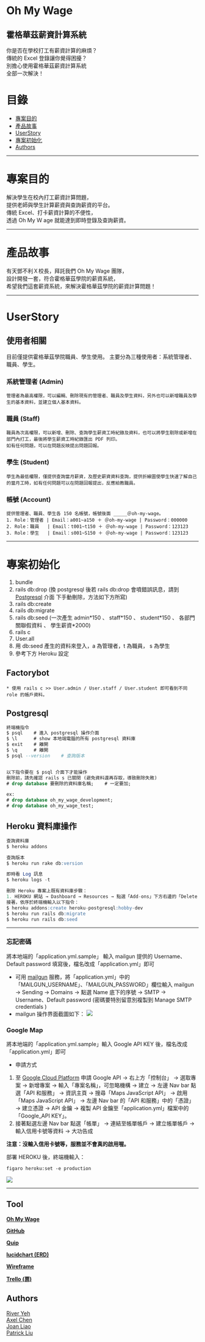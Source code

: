 # Oh My Wage

## 霍格華茲薪資計算系統

你是否在學校打工有薪資計算的麻煩？  
傳統的 Excel 登錄讓你覺得困擾？  
別擔心使用霍格華茲薪資計算系統  
全部一次解決！

# 目錄

- [專案目的](#專案目的)
- [產品故事](#產品故事)
- [UserStory](#UserStory)
- [專案初始化](#專案初始化)
- [Authors](#Authors)

---

# 專案目的

解決學生在校內打工薪資計算問題，  
提供老師與學生計算薪資與查詢薪資的平台。  
傳統 Excel、打卡薪資計算的不便性，  
透過 Oh My Ｗ age 就能達到即時登錄及查詢薪資。

---

# 產品故事

有天鄧不利Ｘ校長，拜託我們 Oh My Wage 團隊，  
設計開發一套，符合霍格華茲學院的薪資系統，  
希望我們這套薪資系統，來解決霍格華茲學院的薪資計算問題！

---

# UserStory

## 使用者相關

目前僅提供霍格華茲學院職員、學生使用。
主要分為三種使用者：系統管理者、職員、學生。

### 系統管理者 (Admin)

    管理者為最高權限，可以編輯、刪除現有的管理者、職員及學生資料，另外也可以新增職員及學生的基本資料，並建立個人基本資料。

### 職員 (Staff)

    職員為次高權限，可以新增、刪除、查詢學生薪資工時紀錄及資料，也可以將學生剔除或新增在部門內打工，最後將學生薪資工時紀錄匯出 PDF 列印。
    如有任何問題，可以在問題反映提出問題回報。

### 學生 (Student)

    學生為最低權限，僅提供查詢當月薪資，及歷史薪資資料查詢，提供折線圖使學生快速了解自己的當月工時，如有任何問題可以在問題回報提出，反應給教職員。

### 帳號 (Account)

    提供管理者、職員、學生各 150 名帳號，帳號後面 _____＠oh-my-wage。
    1. Role：管理者 | Email：a001~a150 ＋ ＠oh-my-wage | Password：000000
    2. Role：職員   | Email：t001~t150 ＋ ＠oh-my-wage | Password：123123
    3. Role：學生   | Email：s001~S150 ＋ ＠oh-my-wage | Password：123123

---

# 專案初始化

1. bundle
2. rails db:drop
   (換 postgresql 後若 rails db:drop 會噴錯誤訊息，請到 [Postgresql](#Postgresql) 介面 下手動刪除，方法如下方所寫)
3. rails db:create
4. rails db:migrate
5. rails db:seed
   (一次產生 admin\*150 、 staff\*150 、 student\*150 、 各部門 關聯假資料 、 學生薪資\*2000)
6. rails c
7. User.all
8. 用 db:seed 產生的資料來登入，a 為管理者，t 為職員， s 為學生
9. 參考下方 Heroku 設定

## Factorybot

    * 使用 rails c >> User.admin / User.staff / User.student 即可看到不同 role 的帳戶資料。

## Postgresql

```sql
終端機指令
$ psql    # 進入 postgresql 操作介面
$ \l      # show 本地端電腦的所有 postgresql 資料庫
$ exit    # 離開
$ \q      # 離開
$ psql --version    # 查詢版本


以下指令要在 $ psql 介面下才能操作
刪除前，請先確認 rails s 已關閉 (避免資料還再存取，導致刪除失敗)
# drop database 要刪除的資料庫名稱;    # 一定要加;

ex:
# drop database oh_my_wage_development;
# drop database oh_my_wage_test;
```

## Heroku 資料庫操作

```sql
查詢資料庫
$ heroku addons

查詢版本
$ heroku run rake db:version

即時看 Log 訊息
$ heroku logs -t

刪除 Heroku 專案上既有資料庫步驟：
1. HEROKU 網站 → Dashboard → Resources → 點選「Add-ons」下方右邊的「Delete Add-on」
接著，依序於終端機輸入以下指令：
$ heroku addons:create heroku-postgresql:hobby-dev
$ heroku run rails db:migrate
$ heroku run rails db:seed
```

---

### 忘記密碼

將本地端的「application.yml.sample」 輸入 mailgun 提供的 Username、Default password 填寫後，檔名改成「application.yml」即可

- 可用 [mailgun](https://www.mailgun.com/) 服務，將「application.yml」中的「MAILGUN_USERNAME」、「MAILGUN_PASSWORD」欄位輸入 mailgun → Sending → Domains → 點選 Name 底下的序號 → SMTP → Username、Default password (密碼要特別留意別複製到 Manage SMTP credentials )
- mailgun 操作界面截圖如下：
  ![](https://i.imgur.com/icOLtzG.png)

### Google Map

將本地端的「application.yml.sample」輸入 Google API KEY 後，檔名改成「application.yml」即可

- 申請方式

1. 至 [Google Cloud Platform](https://console.cloud.google.com) 申請 Google API → 右上方「控制台」 → 選取專案 → 新增專案 → 輸入「專案名稱」，可忽略機構 → 建立 → 左邊 Nav bar 點選「API 和服務」 → 資訊主頁 → 搜尋「Maps JavaScript API」 → 啟用「Maps JavaScript API」 → 左邊 Nav bar 的「API 和服務」中的「憑證」 → 建立憑證 → API 金鑰 → 複製 API 金鑰至「application.yml」檔案中的「Google_API KEY」。
1. 接著點選左邊 Nav bar 點選「帳單」 → 連結至帳單帳戶 → 建立帳單帳戶 → 輸入信用卡號等資料 → 大功告成

**注意：沒輸入信用卡號等，服務並不會真的啟用喔。**

部署 HEROKU 後，終端機輸入：

```ruby=
figaro heroku:set -e production
```

![](https://i.imgur.com/9WGxbDG.png)

---

## Tool

[**Oh My Wage**](https://oh-my-wage.website/)

[**GitHub**](https://github.com/River-Ye/oh_my_wage/)

[**Quip**](https://riverye.quip.com/OcZAOAihsSC)

[**lucidchart (ERD)**](https://www.lucidchart.com/documents/edit/52440e0b-0748-4620-9b85-6fbf4642601b)

[**Wireframe**](https://whimsical.com/JgPoSu5DBGz4kNfxC9S99L)

[**Trello (票)**](https://trello.com/oh_my_wage)

## Authors

[River Yeh](https://github.com/River-Ye)  
[Axel Chen](https://github.com/Axelchen)  
[Joan Liao](https://github.com/joanliao0525)  
[Patrick Liu](https://github.com/Patrick0906)
